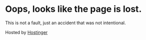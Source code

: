Oops, looks like the page is lost.
==================================

This is not a fault, just an accident that was not intentional.

Hosted by [Hostinger](https://www.hostinger.com/web-hosting)
